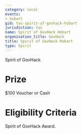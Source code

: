 ```yaml
---
category: local
events:
- hobart
gid: tas-spirit-of-govhack-hobart
jurisdiction: tas
name: Spirit of GovHack Hobart
organisation_title: GovHack
title: Spirit of GovHack Hobart
type: Spirit
---
```


Spirit of GovHack

# Prize
$100 Voucher or Cash

# Eligibility Criteria
Spirit of GovHack Award.